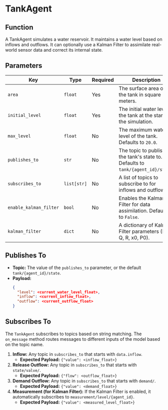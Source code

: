 # TankAgent

## Function

A TankAgent simulates a water reservoir. It maintains a water level based on inflows and outflows. It can optionally use a Kalman Filter to assimilate real-world sensor data and correct its internal state.

## Parameters

| Key           | Type    | Required | Description                                                               |
|---------------|---------|----------|---------------------------------------------------------------------------|
| `area`        | `float` | Yes      | The surface area of the tank in square meters.                            |
| `initial_level` | `float` | Yes      | The initial water level in the tank at the start of the simulation.       |
| `max_level`   | `float` | No       | The maximum water level of the tank. Defaults to `20.0`.                  |
| `publishes_to`| `str`   | No       | The topic to publish the tank's state to. Defaults to `tank/{agent_id}/state`. |
| `subscribes_to`| `list[str]`| No    | A list of topics to subscribe to for inflows and outflows.                |
| `enable_kalman_filter` | `bool` | No | Enables the Kalman Filter for data assimilation. Defaults to `False`.   |
| `kalman_filter` | `dict` | No      | A dictionary of Kalman Filter parameters (F, H, Q, R, x0, P0).            |

## Publishes To

- **Topic:** The value of the `publishes_to` parameter, or the default `tank/{agent_id}/state`.
- **Payload:**
  ```json
  {
    "level": <current_water_level_float>,
    "inflow": <current_inflow_float>,
    "outflow": <current_outflow_float>
  }
  ```

## Subscribes To

The `TankAgent` subscribes to topics based on string matching. The `on_message` method routes messages to different inputs of the model based on the topic name.

1.  **Inflow:** Any topic in `subscribes_to` that starts with `data.inflow`.
    - **Expected Payload:** `{"value": <inflow_float>}`
2.  **Release Outflow:** Any topic in `subscribes_to` that starts with `state/valve/`.
    - **Expected Payload:** `{"flow": <outflow_float>}`
3.  **Demand Outflow:** Any topic in `subscribes_to` that starts with `demand/`.
    - **Expected Payload:** `{"value": <demand_float>}`
4.  **Measurement (for Kalman Filter):** If the Kalman Filter is enabled, it automatically subscribes to `measurement/level/{agent_id}`.
    - **Expected Payload:** `{"value": <measured_level_float>}`
